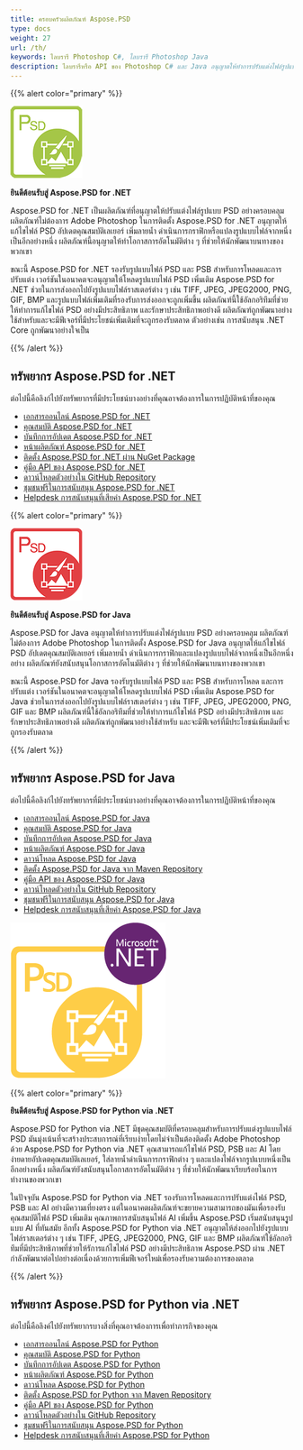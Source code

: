 ```yaml
---
title: ครอบครัวผลิตภัณฑ์ Aspose.PSD
type: docs
weight: 27
url: /th/
keywords: ไลบรารี Photoshop C#, ไลบรารี Photoshop Java
description: ไลบรารีหรือ API ของ Photoshop C# และ Java อนุญาตให้ทำการปรับแต่งไฟล์รูปแบบ PSD อย่างครอบคลุม ผลิตภัณฑ์ไม่ต้องการ Adobe Photoshop ในการติดตั้ง และสนับสนุนรูปแบบไฟล์ PSD และ PSB สำหรับการโหลด ปรับแต่ง และแปลงเป็นรูปแบบไฟล์ราสเตอร์ต่าง ๆ เช่น TIFF, JPEG, JPEG2000, PNG, GIF และ BMP
---
```


{{% alert color="primary" %}} 

**![โลโก้ผลิตภัณฑ์ Aspose.PSD for .NET](home_1.png)**

**ยินดีต้อนรับสู่ Aspose.PSD for .NET**

Aspose.PSD for .NET เป็นผลิตภัณฑ์ที่อนุญาตให้ปรับแต่งไฟล์รูปแบบ PSD อย่างครอบคลุม ผลิตภัณฑ์ไม่ต้องการ Adobe Photoshop ในการติดตั้ง Aspose.PSD for .NET อนุญาตให้แก้ไขไฟล์ PSD อัปเดตคุณสมบัติเลเยอร์ เพิ่มลายน้ำ ดำเนินการกราฟิกหรือแปลงรูปแบบไฟล์จากหนึ่งเป็นอีกอย่างหนึ่ง ผลิตภัณฑ์นี้อนุญาตให้ทำโอกาสการอัตโนมัติต่าง ๆ ที่ช่วยให้นักพัฒนาบนทางของพวกเขา

ขณะนี้ Aspose.PSD for .NET รองรับรูปแบบไฟล์ PSD และ PSB สำหรับการโหลดและการปรับแต่ง เวอร์ชันในอนาคตจะอนุญาตให้โหลดรูปแบบไฟล์ PSD เพิ่มเติม Aspose.PSD for .NET ช่วยในการส่งออกไปยังรูปแบบไฟล์ราสเตอร์ต่าง ๆ เช่น TIFF, JPEG, JPEG2000, PNG, GIF, BMP และรูปแบบไฟล์เพิ่มเติมที่รองรับการส่งออกจะถูกเพิ่มขึ้น ผลิตภัณฑ์นี้ใช้อัลกอริทึมที่ช่วยให้ทำการแก้ไขไฟล์ PSD อย่างมีประสิทธิภาพ และรักษาประสิทธิภาพอย่างดี ผลิตภัณฑ์ถูกพัฒนาอย่างใช้สำหรับและจะมีฟีเจอร์ที่มีประโยชน์เพิ่มเติมที่จะถูกรองรับตลาด ตัวอย่างเช่น การสนับสนุน .NET Core ถูกพัฒนาอย่างใจเป็น

{{% /alert %}} 

## **ทรัพยากร Aspose.PSD for .NET**

ต่อไปนี้คือลิงก์ไปยังทรัพยากรที่มีประโยชน์บางอย่างที่คุณอาจต้องการในการปฏิบัติหน้าที่ของคุณ

- [เอกสารออนไลน์ Aspose.PSD for .NET](/psd/th/net/)
- [คุณสมบัติ Aspose.PSD for .NET](/psd/th/net/features/)
- [บันทึกการอัปเดต Aspose.PSD for .NET](/psd/th/net/release-notes/)
- [หน้าผลิตภัณฑ์ Aspose.PSD for .NET](https://products.aspose.com/psd/net)
- [ติดตั้ง Aspose.PSD for .NET ผ่าน NuGet Package](https://www.nuget.org/packages/Aspose.PSD/)
- [คู่มือ API ของ Aspose.PSD for .NET](https://reference.aspose.com/net/psd)
- [ดาวน์โหลดตัวอย่างใน GitHub Repository](https://github.com/aspose-psd/Aspose.PSD-for-.NET)
- [ชุมชนฟรีในการสนับสนุน Aspose.PSD for .NET](https://forum.aspose.com/c/psd)
- [Helpdesk การสนับสนุนที่เสียค่า Aspose.PSD for .NET](https://helpdesk.aspose.com/)

{{% alert color="primary" %}} 

**![โลโก้ผลิตภัณฑ์ Aspose.PSD for Java](aspose-psd-for-java-home_1.png)**

**ยินดีต้อนรับสู่ Aspose.PSD for Java**

Aspose.PSD for Java อนุญาตให้ทำการปรับแต่งไฟล์รูปแบบ PSD อย่างครอบคลุม ผลิตภัณฑ์ไม่ต้องการ Adobe Photoshop ในการติดตั้ง Aspose.PSD for Java อนุญาตให้แก้ไขไฟล์ PSD อัปเดตคุณสมบัติเลเยอร์ เพิ่มลายน้ำ ดำเนินการกราฟิกและแปลงรูปแบบไฟล์จากหนึ่งเป็นอีกหนึ่งอย่าง ผลิตภัณฑ์ยังสนับสนุนโอกาสการอัตโนมัติต่าง ๆ ที่ช่วยให้นักพัฒนาบนทางของพวกเขา

ขณะนี้ Aspose.PSD for Java รองรับรูปแบบไฟล์ PSD และ PSB สำหรับการโหลด และการปรับแต่ง เวอร์ชันในอนาคตจะอนุญาตให้โหลดรูปแบบไฟล์ PSD เพิ่มเติม Aspose.PSD for Java ช่วยในการส่งออกไปยังรูปแบบไฟล์ราสเตอร์ต่าง ๆ เช่น TIFF, JPEG, JPEG2000, PNG, GIF และ BMP ผลิตภัณฑ์นี้ใช้อัลกอริทึมที่ช่วยให้ทำการแก้ไขไฟล์ PSD อย่างมีประสิทธิภาพ และรักษาประสิทธิภาพอย่างดี ผลิตภัณฑ์ถูกพัฒนาอย่างใช้สำหรับ และจะมีฟีเจอร์ที่มีประโยชน์เพิ่มเติมที่จะถูกรองรับตลาด

{{% /alert %}} 

## **ทรัพยากร Aspose.PSD for Java**

ต่อไปนี้คือลิงก์ไปยังทรัพยากรที่มีประโยชน์บางอย่างที่คุณอาจต้องการในการปฏิบัติหน้าที่ของคุณ

- [เอกสารออนไลน์ Aspose.PSD for Java](/psd/th/java/)
- [คุณสมบัติ Aspose.PSD for Java](/psd/th/java/features/)
- [บันทึกการอัปเดต Aspose.PSD for Java](/psd/th/java/release-notes/)
- [หน้าผลิตภัณฑ์ Aspose.PSD for Java](https://products.aspose.com/psd/java)
- [ดาวน์โหลด Aspose.PSD for Java](https://repository.aspose.com/webapp/#/artifacts/browse/tree/General/repo/com/aspose/aspose-psd)
- [ติดตั้ง Aspose.PSD for Java จาก Maven Repository](/psd/th/java/installation/)
- [คู่มือ API ของ Aspose.PSD for Java](https://reference.aspose.com/java/psd)
- [ดาวน์โหลดตัวอย่างใน GitHub Repository](https://github.com/aspose-psd/Aspose.PSD-for-Java)
- [ชุมชนฟรีในการสนับสนุน Aspose.PSD for Java](https://forum.aspose.com/c/psd)
- [Helpdesk การสนับสนุนที่เสียค่า Aspose.PSD for Java](https://helpdesk.aspose.com/)

![โลโก้ผลิตภัณฑ์ Aspose.PSD for Python via .NET](aspose-psd-for-python-home_1.png)

{{% alert color="primary" %}} 

**ยินดีต้อนรับสู่ Aspose.PSD for Python via .NET**

Aspose.PSD for Python via .NET มีชุดคุณสมบัติที่ครอบคลุมสำหรับการปรับแต่งรูปแบบไฟล์ PSD มันมุ่งเน้นที่จะสร้างประสบการณ์ที่เรียบง่ายโดยไม่จำเป็นต้องติดตั้ง Adobe Photoshop ด้วย Aspose.PSD for Python via .NET คุณสามารถแก้ไขไฟล์ PSD, PSB และ AI โดยง่ายดายอัปเดตคุณสมบัติเลเยอร์, ใส่ลายน้ำดำเนินการกราฟิกต่าง ๆ และแปลงไฟล์จากรูปแบบหนึ่งเป็นอีกอย่างหนึ่ง ผลิตภัณฑ์ยังสนับสนุนโอกาสการอัตโนมัติต่าง ๆ ที่ช่วยให้นักพัฒนาเรียบร้อยในการทำงานของพวกเขา

ในปัจจุบัน Aspose.PSD for Python via .NET รองรับการโหลดและการปรับแต่งไฟล์ PSD, PSB และ AI อย่างมีความเที่ยงตรง แต่ในอนาคตผลิตภัณฑ์จะขยายความสามารถของมันเพื่อรองรับคุณสมบัติไฟล์ PSD เพิ่มเติม คุณภาพการสนับสนุนไฟล์ AI เพิ่มขึ้น Aspose.PSD เริ่มสนับสนุนรููปแบบ AI ที่ทันสมัย อีกทั้ง Aspose.PSD for Python via .NET อนุญาตให้ส่งออกไปยังรูปแบบไฟล์ราสเตอร์ต่าง ๆ เช่น TIFF, JPEG, JPEG2000, PNG, GIF และ BMP ผลิตภัณฑ์ใช้อัลกอริทึมที่มีประสิทธิภาพที่ช่วยให้รัการแก้ไขไฟล์ PSD อย่างมีประสิทธิภาพ Aspose.PSD ผ่าน .NET กำลังพัฒนาต่อไปอย่างต่อเนื่องด้วยการเพิ่มฟีเจอร์ใหม่เพื่อรองรับความต้องการของตลาด

{{% /alert %}} 

## **ทรัพยากร Aspose.PSD for Python via .NET**

ต่อไปนี้คือลิงค์ไปยังทรัพยากรบางสิ่งที่คุณอาจต้องการเพื่อทำภารกิจของคุณ

- [เอกสารออนไลน์ Aspose.PSD for Python](/psd/th/python-net/)
- [คุณสมบัติ Aspose.PSD for Python](/psd/th/python-net/features/)
- [บันทึกการอัปเดต Aspose.PSD for Python](/psd/th/python-net/release-notes/)
- [หน้าผลิตภัณฑ์ Aspose.PSD for Python](https://products.aspose.com/psd/python-net)
- [ดาวน์โหลด Aspose.PSD for Python](https://repository.aspose.com/webapp/#/artifacts/browse/tree/General/repo/com/aspose/aspose-psd)
- [ติดตั้ง Aspose.PSD for Python จาก Maven Repository](/psd/th/python-net/installation/)
- [คู่มือ API ของ Aspose.PSD for Python](https://reference.aspose.com/python-net/psd)
- [ดาวน์โหลดตัวอย่างใน GitHub Repository](https://github.com/aspose-psd/Aspose.PSD-for-Python-Net)
- [ชุมชนฟรีในการสนับสนุน Aspose.PSD for Python](https://forum.aspose.com/c/psd)
- [Helpdesk การสนับสนุนที่เสียค่า Aspose.PSD for Python](https://helpdesk.aspose.com/)

